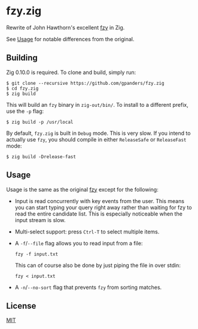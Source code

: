 # fzy.zig

Rewrite of John Hawthorn's excellent [fzy][] in Zig.

See [Usage](#usage) for notable differences from the original.

[fzy]: https://github.com/jhawthorn/fzy

## Building

Zig 0.10.0 is required. To clone and build, simply run:

```console
$ git clone --recursive https://github.com/gpanders/fzy.zig
$ cd fzy.zig
$ zig build
```

This will build an `fzy` binary in `zig-out/bin/`. To install to a different
prefix, use the `-p` flag:

```console
$ zig build -p /usr/local
```

By default, `fzy.zig` is built in `Debug` mode. This is very slow. If you
intend to actually use `fzy`, you should compile in either `ReleaseSafe` or
`ReleaseFast` mode:

```console
$ zig build -Drelease-fast
```

## Usage

Usage is the same as the original [fzy][] except for the following:

- Input is read concurrently with key events from the user. This means you can
  start typing your query right away rather than waiting for fzy to read the
  entire candidate list. This is especially noticeable when the input stream is
  slow.
- Multi-select support: press `Ctrl-T` to select multiple items.
- A `-f`/`--file` flag allows you to read input from a file:

      fzy -f input.txt

  This can of course also be done by just piping the file in over stdin:

      fzy < input.txt

- A `-n`/`--no-sort` flag that prevents `fzy` from sorting matches.

## License

[MIT][]

[MIT]: ./LICENSE

